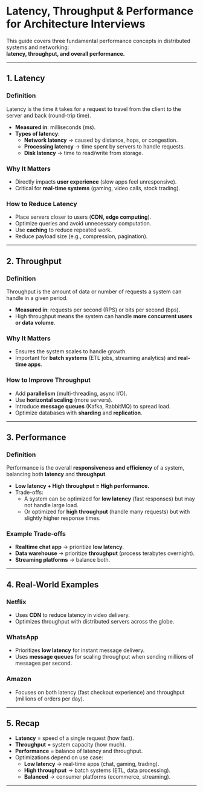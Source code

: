 # Latency, Throughput & Performance for Architecture Interviews

This guide covers three fundamental performance concepts in distributed systems and networking:  
**latency, throughput, and overall performance.**

---

## 1. Latency

### Definition
Latency is the time it takes for a request to travel from the client to the server and back (round-trip time).  

- **Measured in**: milliseconds (ms).  
- **Types of latency**:  
  - **Network latency** → caused by distance, hops, or congestion.  
  - **Processing latency** → time spent by servers to handle requests.  
  - **Disk latency** → time to read/write from storage.  

### Why It Matters
- Directly impacts **user experience** (slow apps feel unresponsive).  
- Critical for **real-time systems** (gaming, video calls, stock trading).  

### How to Reduce Latency
- Place servers closer to users (**CDN, edge computing**).  
- Optimize queries and avoid unnecessary computation.  
- Use **caching** to reduce repeated work.  
- Reduce payload size (e.g., compression, pagination).  

---

## 2. Throughput

### Definition
Throughput is the amount of data or number of requests a system can handle in a given period.  

- **Measured in**: requests per second (RPS) or bits per second (bps).  
- High throughput means the system can handle **more concurrent users or data volume**.  

### Why It Matters
- Ensures the system scales to handle growth.  
- Important for **batch systems** (ETL jobs, streaming analytics) and **real-time apps**.  

### How to Improve Throughput
- Add **parallelism** (multi-threading, async I/O).  
- Use **horizontal scaling** (more servers).  
- Introduce **message queues** (Kafka, RabbitMQ) to spread load.  
- Optimize databases with **sharding** and **replication**.  

---

## 3. Performance

### Definition
Performance is the overall **responsiveness and efficiency** of a system, balancing both **latency** and **throughput**.  

- **Low latency + High throughput = High performance.**  
- Trade-offs:  
  - A system can be optimized for **low latency** (fast responses) but may not handle large load.  
  - Or optimized for **high throughput** (handle many requests) but with slightly higher response times.  

### Example Trade-offs
- **Realtime chat app** → prioritize **low latency**.  
- **Data warehouse** → prioritize **throughput** (process terabytes overnight).  
- **Streaming platforms** → balance both.  

---

## 4. Real-World Examples

### Netflix
- Uses **CDN** to reduce latency in video delivery.  
- Optimizes throughput with distributed servers across the globe.  

### WhatsApp
- Prioritizes **low latency** for instant message delivery.  
- Uses **message queues** for scaling throughput when sending millions of messages per second.  

### Amazon
- Focuses on both latency (fast checkout experience) and throughput (millions of orders per day).  

---

## 5. Recap

- **Latency** = speed of a single request (how fast).  
- **Throughput** = system capacity (how much).  
- **Performance** = balance of latency and throughput.  
- Optimizations depend on use case:  
  - **Low latency** → real-time apps (chat, gaming, trading).  
  - **High throughput** → batch systems (ETL, data processing).  
  - **Balanced** → consumer platforms (ecommerce, streaming).  

---
